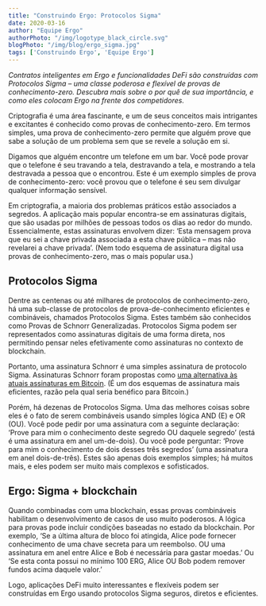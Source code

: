 ```yaml
---
title: "Construindo Ergo: Protocolos Sigma"
date: 2020-03-16
author: "Equipe Ergo"
authorPhoto: "/img/logotype_black_circle.svg"
blogPhoto: "/img/blog/ergo_sigma.jpg"
tags: ['Construindo Ergo', 'Equipe Ergo']
---
```


_Contratos inteligentes em Ergo e funcionalidades DeFi são construídas com Protocolos Sigma – uma classe poderosa e flexível de provas de conhecimento-zero. Descubra mais sobre o por quê de sua importância, e como eles colocam Ergo na frente dos competidores._

Criptografia é uma área fascinante, e um de seus conceitos mais intrigantes e excitantes é conhecido como provas de conhecimento-zero. Em termos simples, uma prova de conhecimento-zero permite que alguém prove que sabe a solução de um problema sem que se revele a solução em si.

Digamos que alguém encontre um telefone em um bar. Você pode provar que o telefone é seu travando a tela, destravando a tela, e mostrando a tela destravada a pessoa que o encontrou. Este é um exemplo simples de prova de conhecimento-zero: você provou que o telefone é seu sem divulgar qualquer informação sensível.

Em criptografia, a maioria dos problemas práticos estão associados a segredos. A aplicação mais popular encontra-se em assinaturas digitais, que são usadas por milhões de pessoas todos os dias ao redor do mundo. Essencialmente, estas assinaturas envolvem dizer: ‘Esta mensagem prova que eu sei a chave privada associada a esta chave pública – mas não revelarei a chave privada’. (Nem todo esquema de assinatura digital usa provas de conhecimento-zero, mas o mais popular usa.)

## Protocolos Sigma

Dentre as centenas ou até milhares de protocolos de conhecimento-zero, há uma sub-classe de protocolos de prova-de-conhecimento eficientes e combináveis, chamados Protocolos Sigma. Estes também são conhecidos como Provas de Schnorr Generalizadas. Protocolos Sigma podem ser representados como assinaturas digitais de uma forma direta, nos permitindo pensar neles efetivamente como assinaturas no contexto de blockchain.

Portanto, uma assinatura Schnorr é uma simples assinatura de protocolo Sigma. Assinaturas Schnorr foram propostas como [uma alternativa às atuais assinaturas em Bitcoin](https://en.bitcoin.it/wiki/Schnorr). (É um dos esquemas de assinatura mais eficientes, razão pela qual seria benéfico para Bitcoin.)

Porém, há dezenas de Protocolos Sigma. Uma das melhores coisas sobre eles é o fato de serem combináveis usando simples lógica AND (E) e OR (OU). Você pode pedir por uma assinatura com a seguinte declaração: ‘Prove para mim o conhecimento deste segredo OU daquele segredo’ (está é uma assinatura em anel um-de-dois). Ou você pode perguntar: ‘Prove para mim o conhecimento de dois desses três segredos’ (uma assinatura em anel dois-de-três). Estes são apenas dois exemplos simples; há muitos mais, e eles podem ser muito mais complexos e sofisticados.

## Ergo: Sigma + blockchain

Quando combinadas com uma blockchain, essas provas combináveis habilitam o desenvolvimento de casos de uso muito poderosos. A lógica para provas pode incluir condições baseadas no estado da blockchain. Por exemplo,  ‘Se a última altura de bloco foi atingida, Alice pode fornecer conhecimento de uma chave secreta para um reembolso. OU uma assinatura em anel entre Alice e Bob é necessária para gastar moedas.’ Ou ‘Se esta conta possui no mínimo 100 ERG, Alice OU Bob podem remover fundos acima daquele valor.’

Logo, aplicações DeFi muito interessantes e flexíveis podem ser construídas em Ergo usando protocolos Sigma seguros, diretos e eficientes.
